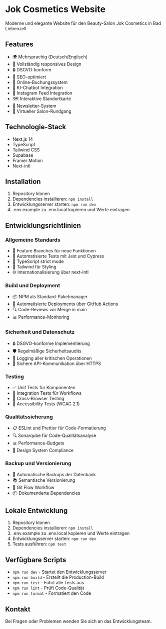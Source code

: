 # Jok Cosmetics Website

Moderne und elegante Website für den Beauty-Salon Jok Cosmetics in Bad Liebenzell.

## Features

- 🌍 Mehrsprachig (Deutsch/Englisch)
- 📱 Vollständig responsives Design
- 🔒 DSGVO-konform
- 🎯 SEO-optimiert
- 📅 Online-Buchungssystem
- 💬 KI-Chatbot Integration
- 📸 Instagram Feed Integration
- 🗺️ Interaktive Standortkarte
- 💌 Newsletter-System
- 🔄 Virtueller Salon-Rundgang

## Technologie-Stack

- Next.js 14
- TypeScript
- Tailwind CSS
- Supabase
- Framer Motion
- Next-intl

## Installation

1. Repository klonen
2. Dependencies installieren: `npm install`
3. Entwicklungsserver starten: `npm run dev`
4. .env.example zu .env.local kopieren und Werte eintragen

## Entwicklungsrichtlinien

### Allgemeine Standards
- 🔄 Feature Branches für neue Funktionen
- 🧪 Automatisierte Tests mit Jest und Cypress
- 📝 TypeScript strict mode
- 🎨 Tailwind für Styling
- 🌐 Internationalisierung über next-intl

### Build und Deployment
- 📦 NPM als Standard-Paketmanager
- 🚀 Automatisierte Deployments über GitHub Actions
- 🔍 Code-Reviews vor Merge in main
- 📊 Performance-Monitoring

### Sicherheit und Datenschutz
- 🔒 DSGVO-konforme Implementierung
- 🛡️ Regelmäßige Sicherheitsaudits
- 📝 Logging aller kritischen Operationen
- 🔐 Sichere API-Kommunikation über HTTPS

### Testing
- ✅ Unit Tests für Komponenten
- 🔄 Integration Tests für Workflows
- 📱 Cross-Browser Testing
- 🎯 Accessibility Tests (WCAG 2.1)

### Qualitätssicherung
- 📋 ESLint und Prettier für Code-Formatierung
- 🔍 Sonarqube für Code-Qualitätsanalyse
- 📊 Performance-Budgets
- 🎨 Design System Compliance

### Backup und Versionierung
- 💾 Automatische Backups der Datenbank
- 📚 Semantische Versionierung
- 🔄 Git Flow Workflow
- 📦 Dokumentierte Dependencies

## Lokale Entwicklung

1. Repository klonen
2. Dependencies installieren: `npm install`
3. .env.example zu .env.local kopieren und Werte eintragen
4. Entwicklungsserver starten: `npm run dev`
5. Tests ausführen: `npm test`

## Verfügbare Scripts

- `npm run dev` - Startet den Entwicklungsserver
- `npm run build` - Erstellt die Production-Build
- `npm run test` - Führt alle Tests aus
- `npm run lint` - Prüft Code-Qualität
- `npm run format` - Formatiert den Code

## Kontakt

Bei Fragen oder Problemen wenden Sie sich an das Entwicklungsteam.
